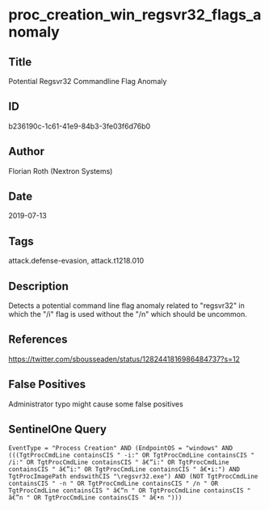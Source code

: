 # proc_creation_win_regsvr32_flags_anomaly

## Title
Potential Regsvr32 Commandline Flag Anomaly

## ID
b236190c-1c61-41e9-84b3-3fe03f6d76b0

## Author
Florian Roth (Nextron Systems)

## Date
2019-07-13

## Tags
attack.defense-evasion, attack.t1218.010

## Description
Detects a potential command line flag anomaly related to "regsvr32" in which the "/i" flag is used without the "/n" which should be uncommon.

## References
https://twitter.com/sbousseaden/status/1282441816986484737?s=12

## False Positives
Administrator typo might cause some false positives

## SentinelOne Query
```
EventType = "Process Creation" AND (EndpointOS = "windows" AND (((TgtProcCmdLine containsCIS " -i:" OR TgtProcCmdLine containsCIS " /i:" OR TgtProcCmdLine containsCIS " â€“i:" OR TgtProcCmdLine containsCIS " â€”i:" OR TgtProcCmdLine containsCIS " â€•i:") AND TgtProcImagePath endswithCIS "\regsvr32.exe") AND (NOT TgtProcCmdLine containsCIS " -n " OR TgtProcCmdLine containsCIS " /n " OR TgtProcCmdLine containsCIS " â€“n " OR TgtProcCmdLine containsCIS " â€”n " OR TgtProcCmdLine containsCIS " â€•n ")))

```